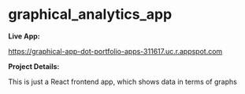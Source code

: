 # graphical_analytics_app

**Live App:**

https://graphical-app-dot-portfolio-apps-311617.uc.r.appspot.com


**Project Details:**

This is just a React frontend app, which shows data in terms of graphs
